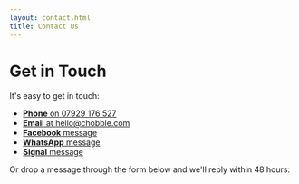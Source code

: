 ```yaml
---
layout: contact.html
title: Contact Us
---
```


# Get in Touch

It's easy to get in touch:

- [**Phone** on 07929 176 527](tel:+447929176527)
- [**Email** at hello@chobble.com](mailto:hello@chobble.com)
- [**Facebook** message](https://www.facebook.com/profile.php?id=61571286130366)
- [**WhatsApp** message](https://wa.me/447929176527)
- [**Signal** message](https://signal.me/#eu/V-Vqw0HT-W4afWSe7-eHk5tQPsfHmdyH27f1dxptIIb21UtA18xGeYah4BC0g3tO)

Or drop a message through the form below and we'll reply within 48 hours:
